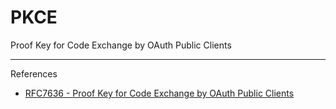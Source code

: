 # PKCE

Proof Key for Code Exchange by OAuth Public Clients

---

References

- [RFC7636 - Proof Key for Code Exchange by OAuth Public Clients](https://datatracker.ietf.org/doc/html/rfc7636)
